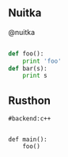 Nuitka
------

@nuitka
```python

def foo():
	print 'foo'
def bar(s):
	print s

```

Rusthon
-------


```rusthon
#backend:c++


def main():
	foo()

```